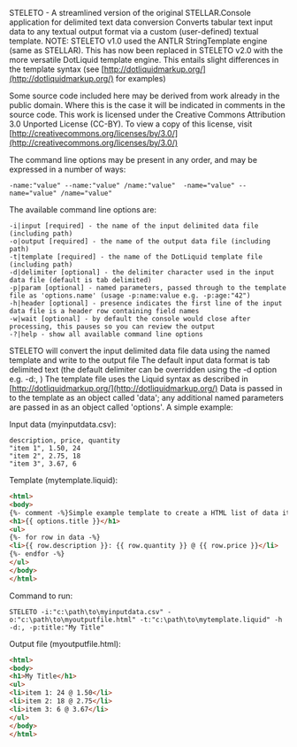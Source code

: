 STELETO - A streamlined version of the original STELLAR.Console application for delimited text data conversion
Converts tabular text input data to any textual output format via a custom (user-defined) textual template.
NOTE: STELETO v1.0 used the ANTLR StringTemplate engine (same as STELLAR). This has now been replaced
in STELETO v2.0 with the more versatile DotLiquid template engine. This entails slight differences in
the template syntax (see [http://dotliquidmarkup.org/](http://dotliquidmarkup.org/) for examples) 

Some source code included here may be derived from work already in the public domain. Where this is the case it will be indicated in comments in the source code. This work is licensed under the Creative Commons Attribution 3.0 Unported 
License (CC-BY). To view a copy of this license, visit [http://creativecommons.org/licenses/by/3.0/](http://creativecommons.org/licenses/by/3.0/) 

The command line options may be present in any order, and may be expressed in a number of ways: 
```
-name:"value" --name:"value" /name:"value"  -name="value" --name="value" /name="value"
```

The available command line options are:
```
-i|input [required] - the name of the input delimited data file (including path)
-o|output [required] - the name of the output data file (including path)
-t|template [required] - the name of the DotLiquid template file (including path)
-d|delimiter [optional] - the delimiter character used in the input data file (default is tab delimited)
-p|param [optional] - named parameters, passed through to the template file as 'options.name' (usage -p:name:value e.g. -p:age:"42")
-h|header [optional] - presence indicates the first line of the input data file is a header row containing field names
-w|wait [optional] - by default the console would close after processing, this pauses so you can review the output
-?|help - show all available command line options
```

STELETO will convert the input delimited data file data using the named template and write to the output file
The default input data format is tab delimited text (the default delimiter can be overridden using the -d option e.g. -d:, )
The template file uses the Liquid syntax as described in [http://dotliquidmarkup.org/](http://dotliquidmarkup.org/)
Data is passed in to the template as an object called 'data'; any additional named parameters are passed in as an object called 'options'. 
A simple example:

Input data (myinputdata.csv):
```
description, price, quantity
"item 1", 1.50, 24
"item 2", 2.75, 18
"item 3", 3.67, 6
```

Template (mytemplate.liquid):
```html
<html>
<body>
{%- comment -%}Simple example template to create a HTML list of data items{%- endcomment -%}
<h1>{{ options.title }}</h1>
<ul>
{%- for row in data -%}
<li>{{ row.description }}: {{ row.quantity }} @ {{ row.price }}</li>
{%- endfor -%}
</ul>
</body>
</html>
```

Command to run:
```
STELETO -i:"c:\path\to\myinputdata.csv" -o:"c:\path\to\myoutputfile.html" -t:"c:\path\to\mytemplate.liquid" -h -d:, -p:title:"My Title"
```
Output file (myoutputfile.html):
```html
<html>
<body>
<h1>My Title</h1>
<ul>
<li>item 1: 24 @ 1.50</li>
<li>item 2: 18 @ 2.75</li>
<li>item 3: 6 @ 3.67</li>
</ul>
</body>
</html>
```